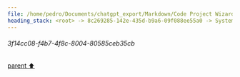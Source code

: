 ```yaml
---
file: /home/pedro/Documents/chatgpt_export/Markdown/Code Project Wizard.md
heading_stack: <root> -> 8c269285-142e-435d-b9a6-09f088ee55a0 -> System -> 3f14cc08-f4b7-4f8c-8004-80585ceb35cb
---
```

###### 3f14cc08-f4b7-4f8c-8004-80585ceb35cb
[parent ⬆️](#8c269285-142e-435d-b9a6-09f088ee55a0)
